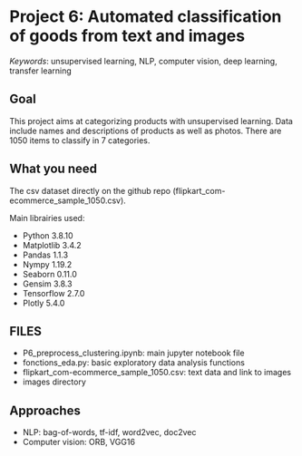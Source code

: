 # Project 6: Automated classification of goods from text and images

*Keywords*: unsupervised learning, NLP, computer vision, deep learning, transfer learning

## Goal
This project aims at categorizing products with unsupervised learning. Data include names and descriptions of products as well as photos. There are 1050 items to classify in 7 categories.

## What you need

The csv dataset directly on the github repo (flipkart_com-ecommerce_sample_1050.csv).

Main librairies used:
* Python 3.8.10
* Matplotlib 3.4.2
* Pandas 1.1.3
* Nympy 1.19.2
* Seaborn 0.11.0
* Gensim 3.8.3
* Tensorflow 2.7.0
* Plotly 5.4.0

## FILES
* P6_preprocess_clustering.ipynb: main jupyter notebook file
* fonctions_eda.py: basic exploratory data analysis functions
* flipkart_com-ecommerce_sample_1050.csv: text data and link to images
* images directory

## Approaches
* NLP: bag-of-words, tf-idf, word2vec, doc2vec
* Computer vision: ORB, VGG16
